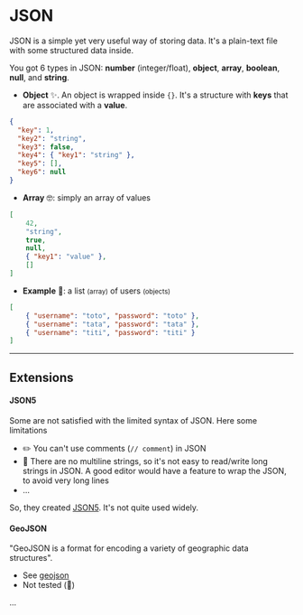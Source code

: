 # JSON

<div class="row row-cols-md-2"><div>

JSON is a simple yet very useful way of storing data. It's a plain-text file with some structured data inside.

You got 6 types in JSON: **number** (integer/float), **object**, **array**, **boolean**, **null**, and **string**.

* **Object** ✨. An object is wrapped inside `{}`. It's a structure with **keys** that are associated with a **value**.

```json
{
  "key": 1,
  "key2": "string",
  "key3": false,
  "key4": { "key1": "string" },
  "key5": [],
  "key6": null
}
```
</div><div>

* **Array** 🤓: simply an array of values

```json
[
    42,
    "string", 
    true,
    null,
    { "key1": "value" },
    []
]
```

* **Example** 🎁: a list <small>(array)</small> of users <small>(objects)</small>

```json
[
    { "username": "toto", "password": "toto" },
    { "username": "tata", "password": "tata" },
    { "username": "titi", "password": "titi" }
]
```
</div></div>

<hr class="sep-both">

## Extensions

<div class="row row-cols-md-2"><div>

#### JSON5

Some are not satisfied with the limited syntax of JSON. Here some limitations

* ✏️ You can't use comments (`// comment`) in JSON
* 🎡  There are no multiline strings, so it's not easy to read/write long strings in JSON. A good editor would have a feature to wrap the JSON, to avoid very long lines
* ...

So, they created [JSON5](https://json5.org/). It's not quite used widely.
</div><div>

#### GeoJSON

"GeoJSON is a format for encoding a variety of geographic data structures".

* See [geojson](https://geojson.org/)
* Not tested (👻)

...
</div></div>